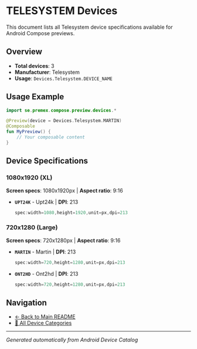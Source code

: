 # TELESYSTEM Devices

This document lists all Telesystem device specifications available for Android Compose previews.

## Overview

- **Total devices**: 3
- **Manufacturer**: Telesystem
- **Usage**: `Devices.Telesystem.DEVICE_NAME`

## Usage Example

```kotlin
import se.premex.compose.preview.devices.*

@Preview(device = Devices.Telesystem.MARTIN)
@Composable
fun MyPreview() {
    // Your composable content
}
```

## Device Specifications

### 1080x1920 (XL)

**Screen specs**: 1080x1920px | **Aspect ratio**: 9:16

- **`UPT24K`** - Upt24k | **DPI**: 213
  ```kotlin
  spec:width=1080,height=1920,unit=px,dpi=213
  ```

### 720x1280 (Large)

**Screen specs**: 720x1280px | **Aspect ratio**: 9:16

- **`MARTIN`** - Martin | **DPI**: 213
  ```kotlin
  spec:width=720,height=1280,unit=px,dpi=213
  ```

- **`ONT2HD`** - Ont2hd | **DPI**: 213
  ```kotlin
  spec:width=720,height=1280,unit=px,dpi=213
  ```

## Navigation

- [← Back to Main README](../../README.md)
- [📱 All Device Categories](../README.md)

---
*Generated automatically from Android Device Catalog*

